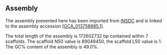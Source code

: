 **Assembly**
--------

The assembly presented here has been imported from [INSDC](http://www.insdc.org) and is linked to the assembly accession [[GCA\_013758885.1](http://www.ebi.ac.uk/ena/data/view/GCA_013758885.1)].

The total length of the assembly is 172602732 bp contained within 7 scaffolds.
The scaffold N50 value is 89049450, the scaffold L50 value is 1.
The GC% content of the assembly is 49.0%.
